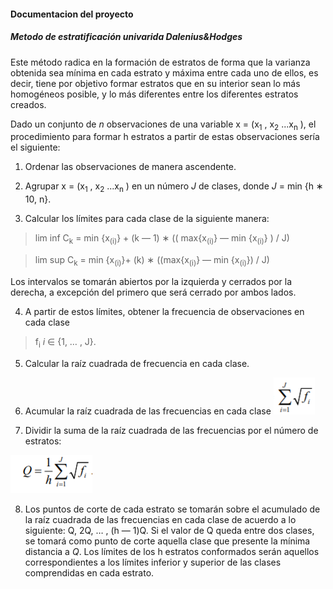 #### Documentacion del proyecto

##### Metodo de estratificación univarida Dalenius&Hodges
Este método radica en la
formación de estratos de forma que la varianza obtenida sea mínima en cada estrato y
máxima entre cada uno de ellos, es decir, tiene por objetivo formar estratos que en su 
interior sean lo más homogéneos posible, y lo más diferentes entre los diferentes estratos
creados.

Dado un conjunto de _n_ observaciones de una variable x = (x<sub>1</sub> , x<sub>2</sub> ...x<sub>n</sub> ), el procedimiento para formar h  estratos a partir de estas observaciones sería el siguiente:

1.	Ordenar las observaciones de manera ascendente.

2.	Agrupar x = (x<sub>1</sub> , x<sub>2</sub> ...x<sub>n</sub> ) en un número _J_ de clases, donde _J_ = min {h ∗ 10, n}.
 

3.	Calcular los límites para cada clase de la siguiente manera:

 
> lim inf C<sub>k</sub> = min {x<sub>(i)</sub>} + (k — 1) ∗ (( max{x<sub>(i)</sub>} — min {x<sub>(i)</sub>} ) / J)
 

> lim sup C<sub>k</sub> = min {x<sub>(i)</sub>}+ (k) ∗ ((max{x<sub>(i)</sub>} — min {x<sub>(i)</sub>}) / J)
 

Los intervalos se tomarán abiertos por la izquierda y cerrados por la derecha, a excepción del primero que será cerrado por ambos lados.

4.	A partir de estos límites, obtener la frecuencia de observaciones en cada clase

> f<sub>i</sub>	_i_ ∈ {1, … , J}.

5.	Calcular la raíz cuadrada de frecuencia en cada clase.

6.	Acumular la raíz cuadrada de las frecuencias en cada clase ![formula](https://github.com/Arturo-GoGa/IMAGENES/blob/main/1.PNG)

7.	Dividir la suma de la raíz cuadrada de las frecuencias por el número de estratos:

![formula](https://github.com/Arturo-GoGa/IMAGENES/blob/main/2.PNG)

8.	Los puntos de corte de cada estrato se tomarán sobre el acumulado de la raíz cuadrada de las frecuencias en cada clase de acuerdo a lo siguiente: Q, 2Q, … , (h — 1)Q. Si el valor de Q queda entre dos clases, se tomará como punto de corte aquella clase que presente la mínima distancia a _Q_. Los límites de los h estratos conformados serán aquellos correspondientes a los límites inferior y superior de las clases comprendidas en cada estrato.
